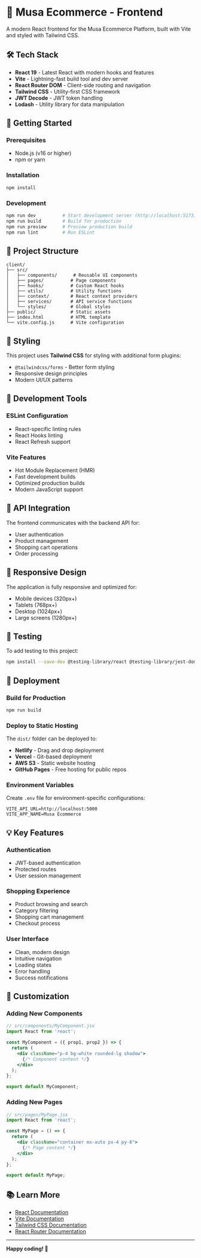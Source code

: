 # 🎨 Musa Ecommerce - Frontend

A modern React frontend for the Musa Ecommerce Platform, built with Vite and styled with Tailwind CSS.

## 🛠️ Tech Stack

- **React 19** - Latest React with modern hooks and features
- **Vite** - Lightning-fast build tool and dev server
- **React Router DOM** - Client-side routing and navigation
- **Tailwind CSS** - Utility-first CSS framework
- **JWT Decode** - JWT token handling
- **Lodash** - Utility library for data manipulation

## 🚀 Getting Started

### Prerequisites
- Node.js (v16 or higher)
- npm or yarn

### Installation
```bash
npm install
```

### Development
```bash
npm run dev          # Start development server (http://localhost:5173)
npm run build        # Build for production
npm run preview      # Preview production build
npm run lint         # Run ESLint
```

## 📁 Project Structure

```
client/
├── src/
│   ├── components/      # Reusable UI components
│   ├── pages/          # Page components
│   ├── hooks/          # Custom React hooks
│   ├── utils/          # Utility functions
│   ├── context/        # React context providers
│   ├── services/       # API service functions
│   └── styles/         # Global styles
├── public/             # Static assets
├── index.html          # HTML template
└── vite.config.js      # Vite configuration
```

## 🎨 Styling

This project uses **Tailwind CSS** for styling with additional form plugins:
- `@tailwindcss/forms` - Better form styling
- Responsive design principles
- Modern UI/UX patterns

## 🔧 Development Tools

### ESLint Configuration
- React-specific linting rules
- React Hooks linting
- React Refresh support

### Vite Features
- Hot Module Replacement (HMR)
- Fast development builds
- Optimized production builds
- Modern JavaScript support

## 🔗 API Integration

The frontend communicates with the backend API for:
- User authentication
- Product management
- Shopping cart operations
- Order processing

## 📱 Responsive Design

The application is fully responsive and optimized for:
- Mobile devices (320px+)
- Tablets (768px+)
- Desktop (1024px+)
- Large screens (1280px+)

## 🧪 Testing

To add testing to this project:
```bash
npm install --save-dev @testing-library/react @testing-library/jest-dom vitest
```

## 🚀 Deployment

### Build for Production
```bash
npm run build
```

### Deploy to Static Hosting
The `dist/` folder can be deployed to:
- **Netlify** - Drag and drop deployment
- **Vercel** - Git-based deployment
- **AWS S3** - Static website hosting
- **GitHub Pages** - Free hosting for public repos

### Environment Variables
Create `.env` file for environment-specific configurations:
```env
VITE_API_URL=http://localhost:5000
VITE_APP_NAME=Musa Ecommerce
```

## 💡 Key Features

### Authentication
- JWT-based authentication
- Protected routes
- User session management

### Shopping Experience
- Product browsing and search
- Category filtering
- Shopping cart management
- Checkout process

### User Interface
- Clean, modern design
- Intuitive navigation
- Loading states
- Error handling
- Success notifications

## 🔧 Customization

### Adding New Components
```jsx
// src/components/MyComponent.jsx
import React from 'react';

const MyComponent = ({ prop1, prop2 }) => {
  return (
    <div className="p-4 bg-white rounded-lg shadow">
      {/* Component content */}
    </div>
  );
};

export default MyComponent;
```

### Adding New Pages
```jsx
// src/pages/MyPage.jsx
import React from 'react';

const MyPage = () => {
  return (
    <div className="container mx-auto px-4 py-8">
      {/* Page content */}
    </div>
  );
};

export default MyPage;
```

## 📚 Learn More

- [React Documentation](https://react.dev/)
- [Vite Documentation](https://vitejs.dev/)
- [Tailwind CSS Documentation](https://tailwindcss.com/)
- [React Router Documentation](https://reactrouter.com/)

---

**Happy coding! 🚀**
